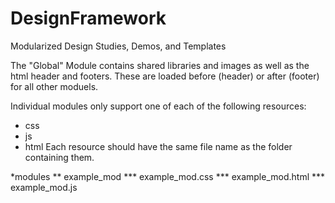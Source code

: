 DesignFramework
===============

Modularized Design Studies, Demos, and Templates

The "Global" Module contains shared libraries and images as well as the html header and footers.  These are loaded before (header) or after (footer) for all other moduels.

Individual modules only support one of each of the following resources:
* css
* js
* html
Each resource should have the same file name as the folder containing them.

*modules
** example_mod
*** example_mod.css
*** example_mod.html
*** example_mod.js